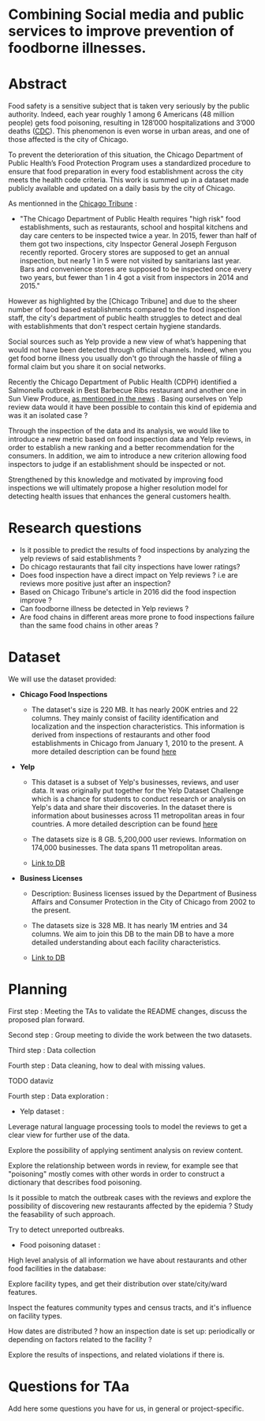 
# Combining Social media and public services to improve prevention of foodborne illnesses.

# Abstract

Food safety is a sensitive subject that is taken very seriously by the public authority. Indeed, each year  roughly 1 among 6 Americans (48 million people) gets food poisoning, resulting in 128’000 hospitalizations and 3’000 deaths ([CDC](https://www.cdc.gov/foodborneburden/2011-foodborne-estimates.html?fbclid=IwAR3BqyBvIe03qtiJKLqrh7wnprI_5oiUdwbVFyEe4s2_N4Tq9ulsjysQT20)). This phenomenon is even worse in urban areas, and one of those affected is the city of Chicago.  

To prevent the deterioration of this situation, the Chicago Department of Public Health’s Food Protection Program uses a standardized procedure to ensure that food preparation in every food establishment across the city meets the health code criteria. This work is summed up in a dataset made publicly available and updated on a daily basis by the city of Chicago. 

As mentionned in the [Chicago Tribune](https://www.chicagotribune.com/opinion/editorials/ct-inspect-food-safety-edit-20161209-story.html?fbclid=IwAR3csHYii5Zx0DWaztytqWG2RCZgXvwntuXKV1bmhECrz1r_G2oZRUJdqEQ) :
- "The Chicago Department of Public Health requires "high risk" food establishments, such as restaurants, school and hospital kitchens and day care centers to be inspected twice a year. In 2015, fewer than half of them got two inspections, city Inspector General Joseph Ferguson recently reported. Grocery stores are supposed to get an annual inspection, but nearly 1 in 5 were not visited by sanitarians last year. Bars and convenience stores are supposed to be inspected once every two years, but fewer than 1 in 4 got a visit from inspectors in 2014 and 2015."

However as highlighted by the [Chicago Tribune] and due to the sheer number of food based establishments compared to the food inspection staff, the city's department of public health struggles to detect and deal with establishments that don't respect certain hygiene standards. 

Social sources such as Yelp provide a new view of what’s happening that would not have been detected through official channels. Indeed, when you get food borne illness you usually don't go through the hassle of filing a formal claim but you share it on social networks. 

Recently the Chicago Department of Public Health (CDPH) identified a Salmonella outbreak in Best Barbecue Ribs restaurant and another one in Sun View Produce, [as mentioned in the news](http://outbreaknewstoday.com/chicago-officials-investigate-salmonella-infections-linked-to-sun-view-produce-store-deli-28775/) . Basing ourselves on Yelp review data would it have been possible to contain this kind of epidemia and was it an isolated case ?

Through the inspection of the data and its analysis, we would like to introduce a new metric based on food inspection data and Yelp reviews, in order to establish a new ranking and a better recommendation for the consumers. In addition, we aim to introduce a new criterion allowing food inspectors to judge if an establishment should be inspected or not. 

Strengthened by this knowledge and motivated by improving food inspections we will ultimately propose a higher resolution model for detecting health issues that enhances the general customers health.

# Research questions

- Is it possible to predict the results of food inspections by analyzing the yelp reviews of said establishments ?
- Do chicago restaurants that fail city inspections have lower ratings?
- Does food inspection have a direct impact on Yelp reviews ? i.e are reviews more positive just after an inspection?
- Based on Chicago Tribune's article in 2016 did the food inspection improve ?
- Can foodborne illness be detected in Yelp reviews ?
- Are food chains in different areas more prone to food inspections failure than the same food chains in other areas ?

# Dataset

We will use the dataset provided:  

- **Chicago Food Inspections**

    - The dataset's size is 220 MB. It has nearly 200K entries and 22 columns. They mainly consist of facility identification and localization and the inspection characteristics. This information is derived from inspections of restaurants and other food establishments in Chicago from January 1, 2010 to the present. A more detailed description can be found [here](https://data.cityofchicago.org/api/assets/BAD5301B-681A-4202-9D25-51B2CAE672FF)

- **Yelp**

    - This dataset is a subset of Yelp's businesses, reviews, and user data. It was originally put together for the Yelp Dataset Challenge which is a chance for students to conduct research or analysis on Yelp's data and share their discoveries. In the dataset there is information about businesses across 11 metropolitan areas in four countries.  A more detailed description can be found [here](https://www.kaggle.com/yelp-dataset/yelp-dataset/data#)

    - The datasets size is 8 GB. 5,200,000 user reviews. Information on 174,000 businesses. The data spans 11 metropolitan areas.

    - [Link to DB](https://www.kaggle.com/yelp-dataset/yelp-dataset/data#)

- **Business Licenses**

    - Description: Business licenses issued by the Department of Business Affairs and Consumer Protection in the City of Chicago from 2002 to the present.

    - The datasets size is 328 MB. It has nearly 1M entries and 34 columns. We aim to join this DB to the main DB to have a more detailed understanding about each facility characteristics.

    - [Link to DB](https://data.cityofchicago.org/Community-Economic-Development/Business-Licenses/r5kz-chrr/data)


# Planning

First step : Meeting the TAs to validate the README changes, discuss the proposed plan forward.

Second step : Group meeting to divide the work between the two datasets.

Third step : Data collection

Fourth step : Data cleaning, how to deal with missing values.

TODO dataviz

Fourth step : Data exploration :

- Yelp dataset :

Leverage natural language processing tools to model the reviews to get a clear view for further use of the data.

Explore the possibility of applying sentiment analysis on review content.

Explore the relationship between words in review, for example see that "poisoning" mostly comes with other words in order to construct a dictionary that describes food poisoning.

Is it possible to match the outbreak cases with the reviews and explore the possibility of discovering new restaurants affected by the epidemia ? Study the feasability of such approach.

Try to detect unreported outbreaks.

- Food poisoning dataset : 

High level analysis of all information we have about restaurants and other food facilities in the database: 

Explore facility types, and get their distribution over state/city/ward features. 

Inspect the features community types and census tracts, and it's influence on facility types.

How dates are distributed ? how an inspection date is set up: periodically or depending on factors related to the                 facility ?

Explore the results of inspections, and related violations if there is.

# Questions for TAa

Add here some questions you have for us, in general or project-specific.
